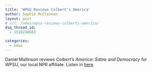 ```yaml
---
title: 'WPSU Reviews Colbert’s America'
author: Sophia McClennen
layout: post
# url: /news/wpsu-reviews-colberts-america/
dsq_thread_id:
  - 1510246603

categories: 
  - news
---
```

Daniel Mallinson reviews *Colbert’s America: Satire and Democracy* for WPSU, our local NPR affiliate. Listen in [here][1].

 [1]: http://wpsu.org/radio/single_entry/LL-4745/bookmark
